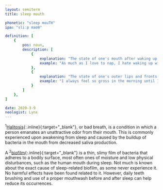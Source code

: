 ```yaml
---
layout: semiterm
title: sleep mouth

phonetic: "sleep mouTH"
ipa: "sliːp maʊθ"

definition: [
	{
		pos: noun,
		description: [
			{
				explanation: "The state of one's mouth after waking up from a sleep/nap, usually categorized by unexpected dryness, wetness, and/or halitosis<sup>1</sup>.",
				example: "As much as I love to nap, I hate waking up with sleep mouth."
			},
			{
				explanation: "The state of one's outer lips and fronts of teeth when they are covered with a thin layer of biofilm<sup>2</sup>, typically formed when sleeping for an extended period of time.",
				example: "I always feel so gross in the morning until I clean my morning mouth."
			}
		]
	},
]

date: 2020-3-9
neologist: Lynx
---
```


<sup>1</sup>[Halitosis](https://en.wikipedia.org/wiki/Halitosis){:.inline}{:target="_blank"}, or bad breath, is a condition in which a person emanates an unattractive odor from their mouth. This is commonly experienced upon awakening from sleep and caused by the buildup of bacteria in the mouth from decreased saliva production.

A <sup>2</sup>[biofilm](https://en.wikipedia.org/wiki/Biofilm){:.inline}{:target="_blank"} is a thin, slimy film of bacteria that adheres to a bodily surface, most often ones of moisture and low physical disturbances, such as the human mouth during sleep. Not much is known about the exact cause of sleep-related biofilm, as some never experience it. No harmful effects have been found related to it. However, daily teeth brushing and use of a proper mouthwash before and after sleep can help reduce its occurrences.